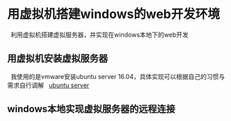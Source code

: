 # 用虚拟机搭建windows的web开发环境
   利用虚拟机搭建虚拟服务器，并实现在windows本地下的web开发

## 用虚拟机安装虚拟服务器
   我使用的是vmware安装ubuntu server 16.04，具体实现可以根据自己的习惯与需求自行调解
   [ubuntu server](https://www.ubuntu.com/download/server)

## windows本地实现虚拟服务器的远程连接
